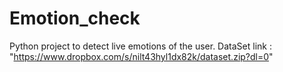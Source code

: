 # Emotion_check
Python project to detect live emotions of the user.
DataSet link : "https://www.dropbox.com/s/nilt43hyl1dx82k/dataset.zip?dl=0"
